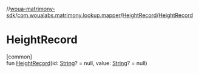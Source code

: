 //[woua-matrimony-sdk](../../../index.md)/[com.woualabs.matrimony.lookup.mapper](../index.md)/[HeightRecord](index.md)/[HeightRecord](-height-record.md)

# HeightRecord

[common]\
fun [HeightRecord](-height-record.md)(id: [String](https://kotlinlang.org/api/latest/jvm/stdlib/kotlin/-string/index.html)? = null, value: [String](https://kotlinlang.org/api/latest/jvm/stdlib/kotlin/-string/index.html)? = null)
